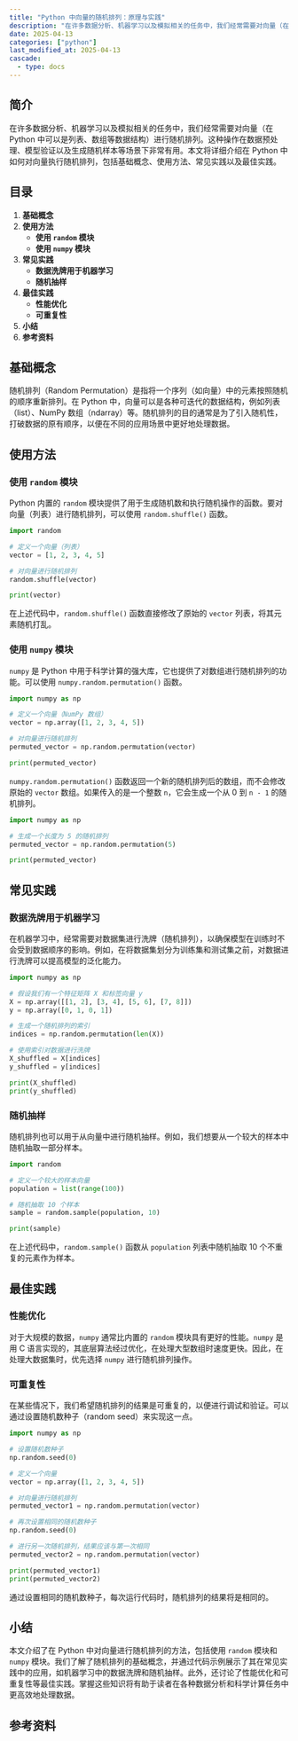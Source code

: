 ```yaml
---
title: "Python 中向量的随机排列：原理与实践"
description: "在许多数据分析、机器学习以及模拟相关的任务中，我们经常需要对向量（在 Python 中可以是列表、数组等数据结构）进行随机排列。这种操作在数据预处理、模型验证以及生成随机样本等场景下非常有用。本文将详细介绍在 Python 中如何对向量执行随机排列，包括基础概念、使用方法、常见实践以及最佳实践。"
date: 2025-04-13
categories: ["python"]
last_modified_at: 2025-04-13
cascade:
  - type: docs
---
```



## 简介
在许多数据分析、机器学习以及模拟相关的任务中，我们经常需要对向量（在 Python 中可以是列表、数组等数据结构）进行随机排列。这种操作在数据预处理、模型验证以及生成随机样本等场景下非常有用。本文将详细介绍在 Python 中如何对向量执行随机排列，包括基础概念、使用方法、常见实践以及最佳实践。

<!-- more -->
## 目录
1. **基础概念**
2. **使用方法**
    - **使用 `random` 模块**
    - **使用 `numpy` 模块**
3. **常见实践**
    - **数据洗牌用于机器学习**
    - **随机抽样**
4. **最佳实践**
    - **性能优化**
    - **可重复性**
5. **小结**
6. **参考资料**

## 基础概念
随机排列（Random Permutation）是指将一个序列（如向量）中的元素按照随机的顺序重新排列。在 Python 中，向量可以是各种可迭代的数据结构，例如列表（list）、NumPy 数组（ndarray）等。随机排列的目的通常是为了引入随机性，打破数据的原有顺序，以便在不同的应用场景中更好地处理数据。

## 使用方法
### 使用 `random` 模块
Python 内置的 `random` 模块提供了用于生成随机数和执行随机操作的函数。要对向量（列表）进行随机排列，可以使用 `random.shuffle()` 函数。

```python
import random

# 定义一个向量（列表）
vector = [1, 2, 3, 4, 5]

# 对向量进行随机排列
random.shuffle(vector)

print(vector)
```

在上述代码中，`random.shuffle()` 函数直接修改了原始的 `vector` 列表，将其元素随机打乱。

### 使用 `numpy` 模块
`numpy` 是 Python 中用于科学计算的强大库，它也提供了对数组进行随机排列的功能。可以使用 `numpy.random.permutation()` 函数。

```python
import numpy as np

# 定义一个向量（NumPy 数组）
vector = np.array([1, 2, 3, 4, 5])

# 对向量进行随机排列
permuted_vector = np.random.permutation(vector)

print(permuted_vector)
```

`numpy.random.permutation()` 函数返回一个新的随机排列后的数组，而不会修改原始的 `vector` 数组。如果传入的是一个整数 `n`，它会生成一个从 0 到 `n - 1` 的随机排列。

```python
import numpy as np

# 生成一个长度为 5 的随机排列
permuted_vector = np.random.permutation(5)

print(permuted_vector)
```

## 常见实践
### 数据洗牌用于机器学习
在机器学习中，经常需要对数据集进行洗牌（随机排列），以确保模型在训练时不会受到数据顺序的影响。例如，在将数据集划分为训练集和测试集之前，对数据进行洗牌可以提高模型的泛化能力。

```python
import numpy as np

# 假设我们有一个特征矩阵 X 和标签向量 y
X = np.array([[1, 2], [3, 4], [5, 6], [7, 8]])
y = np.array([0, 1, 0, 1])

# 生成一个随机排列的索引
indices = np.random.permutation(len(X))

# 使用索引对数据进行洗牌
X_shuffled = X[indices]
y_shuffled = y[indices]

print(X_shuffled)
print(y_shuffled)
```

### 随机抽样
随机排列也可以用于从向量中进行随机抽样。例如，我们想要从一个较大的样本中随机抽取一部分样本。

```python
import random

# 定义一个较大的样本向量
population = list(range(100))

# 随机抽取 10 个样本
sample = random.sample(population, 10)

print(sample)
```

在上述代码中，`random.sample()` 函数从 `population` 列表中随机抽取 10 个不重复的元素作为样本。

## 最佳实践
### 性能优化
对于大规模的数据，`numpy` 通常比内置的 `random` 模块具有更好的性能。`numpy` 是用 C 语言实现的，其底层算法经过优化，在处理大型数组时速度更快。因此，在处理大数据集时，优先选择 `numpy` 进行随机排列操作。

### 可重复性
在某些情况下，我们希望随机排列的结果是可重复的，以便进行调试和验证。可以通过设置随机数种子（random seed）来实现这一点。

```python
import numpy as np

# 设置随机数种子
np.random.seed(0)

# 定义一个向量
vector = np.array([1, 2, 3, 4, 5])

# 对向量进行随机排列
permuted_vector1 = np.random.permutation(vector)

# 再次设置相同的随机数种子
np.random.seed(0)

# 进行另一次随机排列，结果应该与第一次相同
permuted_vector2 = np.random.permutation(vector)

print(permuted_vector1)
print(permuted_vector2)
```

通过设置相同的随机数种子，每次运行代码时，随机排列的结果将是相同的。

## 小结
本文介绍了在 Python 中对向量进行随机排列的方法，包括使用 `random` 模块和 `numpy` 模块。我们了解了随机排列的基础概念，并通过代码示例展示了其在常见实践中的应用，如机器学习中的数据洗牌和随机抽样。此外，还讨论了性能优化和可重复性等最佳实践。掌握这些知识将有助于读者在各种数据分析和科学计算任务中更高效地处理数据。

## 参考资料
